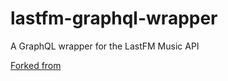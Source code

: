 # lastfm-graphql-wrapper
A GraphQL wrapper for the LastFM Music API

[Forked from](https://github.com/vinitjogani/lastfm-graphql-wrapper)
